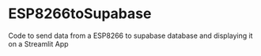 # ESP8266toSupabase
Code to send data from a ESP8266 to supabase database and displaying it on a Streamlit App
